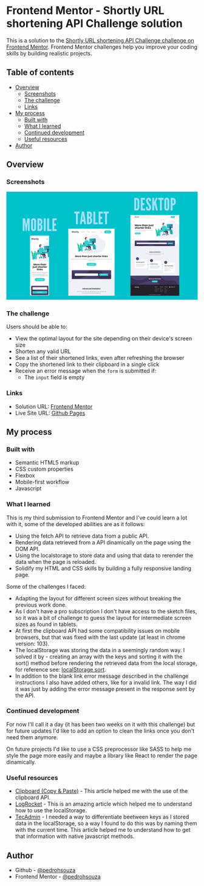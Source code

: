 # Frontend Mentor - Shortly URL shortening API Challenge solution

This is a solution to the [Shortly URL shortening API Challenge challenge on Frontend Mentor](https://www.frontendmentor.io/challenges/url-shortening-api-landing-page-2ce3ob-G). Frontend Mentor challenges help you improve your coding skills by building realistic projects. 

## Table of contents

- [Overview](#overview)
  - [Screenshots](#screenshots)
  - [The challenge](#the-challenge)
  - [Links](#links)
- [My process](#my-process)
  - [Built with](#built-with)
  - [What I learned](#what-i-learned)
  - [Continued development](#continued-development)
  - [Useful resources](#useful-resources)
- [Author](#author)

## Overview

### Screenshots

![](./screenshots/Screenshots-all-sizes.png)

### The challenge

Users should be able to:

- View the optimal layout for the site depending on their device's screen size
- Shorten any valid URL
- See a list of their shortened links, even after refreshing the browser
- Copy the shortened link to their clipboard in a single click
- Receive an error message when the `form` is submitted if:
  - The `input` field is empty

### Links

- Solution URL: [Frontend Mentor](https://www.frontendmentor.io/solutions/responsive-url-shortening-page-with-vanilla-html-css-and-javascript-CYEzXmycyx)
- Live Site URL: [Github Pages](https://pedrohsouza.github.io/url-shortening-api-master/)

## My process

### Built with

- Semantic HTML5 markup
- CSS custom properties
- Flexbox
- Mobile-first workflow
- Javascript

### What I learned

This is my third submission to Frontend Mentor and I've could learn a lot with it, some of the developed abilities are as it follows:

- Using the fetch API to retrieve data from a public API.
- Rendering data retrieved from a API dinamically on the page using the DOM API.
- Using the localstorage to store data and using that data to rerender the data when the page is reloaded.
- Solidify my HTML and CSS skills by building a fully responsive landing page.

Some of the challenges I faced:

- Adapting the layout for different screen sizes without breaking the previous work done.
- As I don't have a pro subscription I don't have access to the sketch files, so it was a bit of challenge to guess the layout for intermediate screen sizes as found in tablets.
- At first the clipboard API had some compatibility issues on mobile browsers, but that was fixed with the last update (at least in chrome version: 103).
- The localStorage was storing the data in a seemingly random way. I solved it by - creating an array with the keys and sorting it with the sort() method before rendering the retrieved data from the local storage, for reference see: [localStorage sort](https://stackoverflow.com/questions/3959817/html5-local-storage-sort).
- In addition to the blank link error message described in the challenge instructions I also have added others, like for a invalid link. The way I did it was just by adding the error message present in the response sent by the API.


### Continued development

For now I'll call it a day (it has been two weeks on it with this challenge) but for future updates I'd like to add an option to clean the links once you don't need them anymore.

On future projects I'd like to use a CSS preprocessor like SASS to help me style the page more easily and maybe a library like React to render the page dinamically.


### Useful resources

- [Clipboard (Copy & Paste)](https://whatwebcando.today/clipboard.html) - This article helped me with the use of the clipboard API.
- [LogRocket](https://blog.logrocket.com/localstorage-javascript-complete-guide/#:~:text=localStorage%20in%20JavaScript.-,What%20is%20localStorage%20in%20JavaScript%3F,the%20browser%20window%20is%20closed.) - This is an amazing article which helped me to understand how to use the localStorage.
- [TecAdmin](https://tecadmin.net/get-current-date-time-javascript/) - I needed a way to differentiate beetween keys as I stored data in the localStorage, so a way I found to do this was by naming them with the current time. This article helped me to understand how to get that information with native javascript methods.


## Author

- Github - [@pedrohsouza](https://github.com/pedrohsouza)
- Frontend Mentor - [@pedrohsouza](https://www.frontendmentor.io/profile/pedrohsouza)


